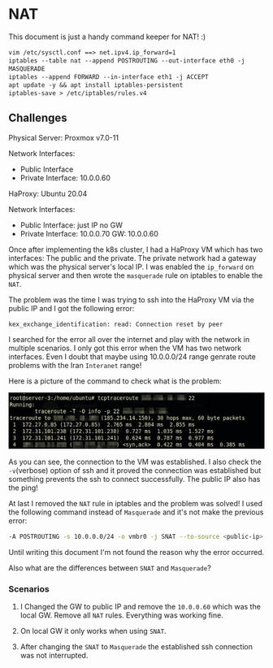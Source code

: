 # NAT

This document is just a handy command keeper for NAT! :)

```shell
vim /etc/sysctl.conf ==> net.ipv4.ip_forward=1
iptables --table nat --append POSTROUTING --out-interface eth0 -j MASQUERADE
iptables --append FORWARD --in-interface eth1 -j ACCEPT
apt update -y && apt install iptables-persistent
iptables-save > /etc/iptables/rules.v4

```

## Challenges

Physical Server: Proxmox v7.0-11

Network Interfaces:

* Public Interface
* Private Interface: 10.0.0.60

HaProxy: Ubuntu 20.04

Network Interfaces:

* Public Interface: just IP no GW
* Private Interface: 10.0.0.70 GW: 10.0.0.60

Once after implementing the k8s cluster, I had a HaProxy VM which has two interfaces: The public and the private.
The private network had a gateway which was the physical server's local IP.
I was enabled the `ip_forward` on physical server and then wrote the `masquerade` rule on iptables to enable the `NAT`.

The problem was the time I was trying to ssh into the HaProxy VM via the public IP and I got the following error:

```shell
kex_exchange_identification: read: Connection reset by peer
```

I searched for the error all over the internet and play with the network in multiple scenarios. I only got this error when the VM has two network interfaces. Even I doubt that maybe using 10.0.0.0/24 range genrate route problems with the Iran `Interanet` range!

Here is a picture of the command to check what is the problem:

![tcptrace](../images/tcptrace.jpg)

As you can see, the connection to the VM was established. I also check the `-v`(verbose) option of ssh and it proved the connection was established but something prevents the ssh to connect successfully. The public IP also has the ping!

At last I removed the `NAT` rule in iptables and the problem was solved! I used the following command instead of `Masquerade` and it's not make the previous error:

```bash
-A POSTROUTING -s 10.0.0.0/24 -o vmbr0 -j SNAT --to-source <public-ip>
```

Until writing this document I'm not found the reason why the error occurred. 

Also what are the differences between `SNAT` and `Masquerade`?

### Scenarios

1. I Changed the GW to public IP and remove the `10.0.0.60` which was the local GW. Remove all `NAT` rules. Everything was working fine.

2. On local GW it only works when using `SNAT`.

3. After changing the `SNAT` to `Masquerade` the established ssh connection was not interrupted.

   
